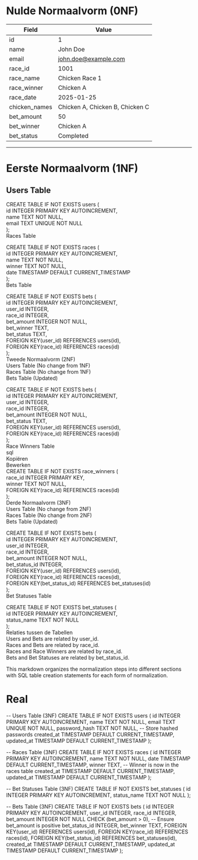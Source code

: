 # Nulde Normaalvorm (0NF)

| Field         | Value                           |  
|---------------|---------------------------------|  
| id            | 1                               |  
| name          | John Doe                        |  
| email         | john.doe@example.com            |  
| race_id       | 1001                            |  
| race_name     | Chicken Race 1                  |  
| race_winner   | Chicken A                       |  
| race_date     | 2025-01-25                      |  
| chicken_names | Chicken A, Chicken B, Chicken C |  
| bet_amount    | 50                              |  
| bet_winner    | Chicken A                       |  
| bet_status    | Completed                       |  
  
---  

# Eerste Normaalvorm (1NF)

## Users Table


CREATE TABLE IF NOT EXISTS users (  
id INTEGER PRIMARY KEY AUTOINCREMENT,  
name TEXT NOT NULL,  
email TEXT UNIQUE NOT NULL  
);  
Races Table



CREATE TABLE IF NOT EXISTS races (  
id INTEGER PRIMARY KEY AUTOINCREMENT,  
name TEXT NOT NULL,  
winner TEXT NOT NULL,  
date TIMESTAMP DEFAULT CURRENT_TIMESTAMP  
);  
Bets Table



CREATE TABLE IF NOT EXISTS bets (  
id INTEGER PRIMARY KEY AUTOINCREMENT,  
user_id INTEGER,  
race_id INTEGER,  
bet_amount INTEGER NOT NULL,  
bet_winner TEXT,  
bet_status TEXT,  
FOREIGN KEY(user_id) REFERENCES users(id),  
FOREIGN KEY(race_id) REFERENCES races(id)  
);  
Tweede Normaalvorm (2NF)  
Users Table (No change from 1NF)  
Races Table (No change from 1NF)  
Bets Table (Updated)



CREATE TABLE IF NOT EXISTS bets (  
id INTEGER PRIMARY KEY AUTOINCREMENT,  
user_id INTEGER,  
race_id INTEGER,  
bet_amount INTEGER NOT NULL,  
bet_status TEXT,  
FOREIGN KEY(user_id) REFERENCES users(id),  
FOREIGN KEY(race_id) REFERENCES races(id)  
);  
Race Winners Table  
sql  
Kopiëren  
Bewerken  
CREATE TABLE IF NOT EXISTS race_winners (  
race_id INTEGER PRIMARY KEY,  
winner TEXT NOT NULL,  
FOREIGN KEY(race_id) REFERENCES races(id)  
);  
Derde Normaalvorm (3NF)  
Users Table (No change from 2NF)  
Races Table (No change from 2NF)  
Bets Table (Updated)

CREATE TABLE IF NOT EXISTS bets (  
id INTEGER PRIMARY KEY AUTOINCREMENT,  
user_id INTEGER,  
race_id INTEGER,  
bet_amount INTEGER NOT NULL,  
bet_status_id INTEGER,  
FOREIGN KEY(user_id) REFERENCES users(id),  
FOREIGN KEY(race_id) REFERENCES races(id),  
FOREIGN KEY(bet_status_id) REFERENCES bet_statuses(id)  
);  
Bet Statuses Table

CREATE TABLE IF NOT EXISTS bet_statuses (  
id INTEGER PRIMARY KEY AUTOINCREMENT,  
status_name TEXT NOT NULL  
);  
Relaties tussen de Tabellen  
Users and Bets are related by user_id.  
Races and Bets are related by race_id.  
Races and Race Winners are related by race_id.  
Bets and Bet Statuses are related by bet_status_id.


This markdown organizes the normalization steps into different sections with SQL table creation statements for each form of normalization.


# Real 

-- Users Table (3NF)
CREATE TABLE IF NOT EXISTS users (
id INTEGER PRIMARY KEY AUTOINCREMENT,
name TEXT NOT NULL,
email TEXT UNIQUE NOT NULL,
password_hash TEXT NOT NULL, -- Store hashed passwords
created_at TIMESTAMP DEFAULT CURRENT_TIMESTAMP,
updated_at TIMESTAMP DEFAULT CURRENT_TIMESTAMP
);

-- Races Table (3NF)
CREATE TABLE IF NOT EXISTS races (
id INTEGER PRIMARY KEY AUTOINCREMENT,
name TEXT NOT NULL,
date TIMESTAMP DEFAULT CURRENT_TIMESTAMP,
winner TEXT, -- Winner is now in the races table
created_at TIMESTAMP DEFAULT CURRENT_TIMESTAMP,
updated_at TIMESTAMP DEFAULT CURRENT_TIMESTAMP
);

-- Bet Statuses Table (3NF)
CREATE TABLE IF NOT EXISTS bet_statuses (
id INTEGER PRIMARY KEY AUTOINCREMENT,
status_name TEXT NOT NULL
);

-- Bets Table (3NF)
CREATE TABLE IF NOT EXISTS bets (
id INTEGER PRIMARY KEY AUTOINCREMENT,
user_id INTEGER,
race_id INTEGER,
bet_amount INTEGER NOT NULL CHECK (bet_amount > 0), -- Ensure bet_amount is positive
bet_status_id INTEGER,
bet_winner TEXT,
FOREIGN KEY(user_id) REFERENCES users(id),
FOREIGN KEY(race_id) REFERENCES races(id),
FOREIGN KEY(bet_status_id) REFERENCES bet_statuses(id),
created_at TIMESTAMP DEFAULT CURRENT_TIMESTAMP,
updated_at TIMESTAMP DEFAULT CURRENT_TIMESTAMP
);